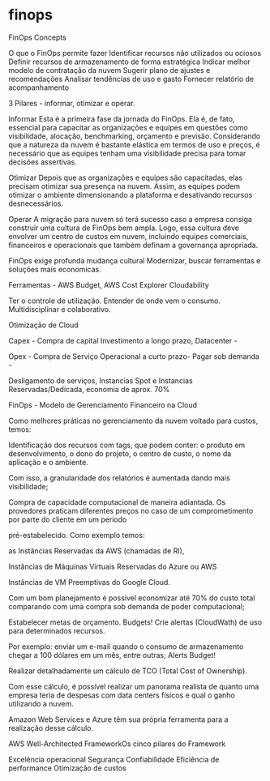 # finops
FinOps Concepts

O que o FinOps permite fazer
Identificar recursos não utilizados ou ociosos
Definir recursos de armazenamento de forma estratégica
Indicar melhor modelo de contratação da nuvem
Sugerir plano de ajustes e recomendações
Analisar tendências de uso e gasto
Fornecer relatório de acompanhamento

3 Pilares - informar, otimizar e operar.

Informar
Esta é a primeira fase da jornada do FinOps. Ela é, de fato, essencial para capacitar as organizações e equipes em questões como visibilidade, alocação, benchmarking, orçamento e previsão. Considerando que a natureza da nuvem é bastante elástica em termos de uso e preços, é necessário que as equipes tenham uma visibilidade precisa para tomar decisões assertivas.

Otimizar
Depois que as organizações e equipes são capacitadas, elas precisam otimizar sua presença na nuvem. Assim, as equipes podem otimizar o ambiente dimensionando a plataforma e desativando recursos desnecessários.

Operar
A migração para nuvem só terá sucesso caso a empresa consiga construir uma cultura de FinOps bem ampla. Logo, essa cultura deve envolver um centro de custos em nuvem, incluindo equipes comerciais, financeiros e operacionais que também definam a governança apropriada.

FinOps exige profunda mudança cultural
Modernizar, buscar ferramentas e soluções mais economicas.

Ferramentas - AWS Budget, AWS Cost Explorer Cloudability 

Ter o controle de utilização. Entender de onde vem o consumo. Multidisciplinar e colaborativo.



Otimização de Cloud

Capex - Compra de capital Investimento a longo prazo, Datacenter - 

Opex - Compra de Serviço Operacional a curto prazo- Pagar sob demanda - 

Desligamento de serviços, Instancias Spot e Instancias Reservadas/Dedicada, economia de aprox. 70%


FinOps - Modelo de Gerenciamento Financeiro na Cloud

Como melhores práticas no gerenciamento da nuvem voltado para custos, temos:

Identificação dos recursos com tags, que podem conter: o produto em desenvolvimento, o dono do projeto, o centro de custo, o nome da aplicação e o ambiente. 

Com isso, a granularidade dos relatórios é aumentada dando mais visibilidade;

Compra de capacidade computacional de maneira adiantada. Os provedores praticam diferentes preços no caso de um comprometimento por parte do cliente em um período 

pré-estabelecido. Como exemplo temos:

as Instâncias Reservadas da AWS (chamadas de RI),

Instâncias de Máquinas Virtuais Reservadas do Azure ou AWS

Instâncias de VM Preemptivas do Google Cloud. 

Com um bom planejamento é possível economizar até 70% do custo total comparando com uma compra sob demanda de poder computacional;

Estabelecer metas de orçamento. Budgets! Crie alertas (CloudWath) de uso para determinados recursos. 

Por exemplo: enviar um e-mail quando o consumo de armazenamento chegar a 100 dólares em um mês, entre outras; Alerts Budget!

Realizar detalhadamente um cálculo de TCO (Total Cost of Ownership). 

Com esse cálculo, é possível realizar um panorama realista de quanto uma empresa teria de despesas com data centers físicos e qual o ganho utilizando a nuvem. 

Amazon Web Services e Azure têm sua própria ferramenta para a realização desse cálculo.


AWS Well-Architected FrameworkOs cinco pilares do Framework

Excelência operacional
Segurança
Confiabilidade
Eficiência de performance
Otimização de custos











